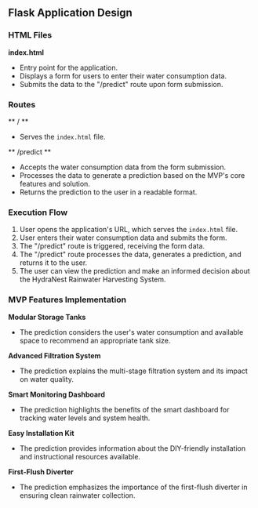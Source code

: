## Flask Application Design

### HTML Files

**index.html**

- Entry point for the application.
- Displays a form for users to enter their water consumption data.
- Submits the data to the "/predict" route upon form submission.

### Routes

** / **

- Serves the `index.html` file.

** /predict **

- Accepts the water consumption data from the form submission.
- Processes the data to generate a prediction based on the MVP's core features and solution.
- Returns the prediction to the user in a readable format.

### Execution Flow

1. User opens the application's URL, which serves the `index.html` file.
2. User enters their water consumption data and submits the form.
3. The "/predict" route is triggered, receiving the form data.
4. The "/predict" route processes the data, generates a prediction, and returns it to the user.
5. The user can view the prediction and make an informed decision about the HydraNest Rainwater Harvesting System.

### MVP Features Implementation

**Modular Storage Tanks**

- The prediction considers the user's water consumption and available space to recommend an appropriate tank size.

**Advanced Filtration System**

- The prediction explains the multi-stage filtration system and its impact on water quality.

**Smart Monitoring Dashboard**

- The prediction highlights the benefits of the smart dashboard for tracking water levels and system health.

**Easy Installation Kit**

- The prediction provides information about the DIY-friendly installation and instructional resources available.

**First-Flush Diverter**

- The prediction emphasizes the importance of the first-flush diverter in ensuring clean rainwater collection.